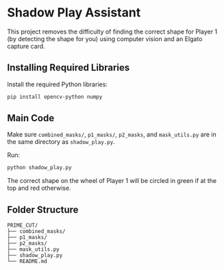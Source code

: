 # Shadow Play Assistant

This project removes the difficulty of finding the correct shape for Player 1 (by detecting the shape for you) using computer vision and an Elgato capture card.

## Installing Required Libraries

Install the required Python libraries:

```bash
pip install opencv-python numpy
```

## Main Code

Make sure `combined_masks/`, `p1_masks/`, `p2_masks`, and `mask_utils.py` are in the same directory as `shadow_play.py`.

Run:

```bash
python shadow_play.py
```

The correct shape on the wheel of Player 1 will be circled in green if at the top and red otherwise.

## Folder Structure

```
PRIME_CUT/
├── combined_masks/
├── p1_masks/
├── p2_masks/
├── mask_utils.py
├── shadow_play.py
└── README.md
```